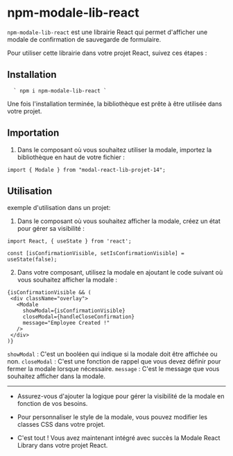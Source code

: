 # npm-modale-lib-react
`npm-modale-lib-react` est une librairie React qui permet d'afficher une modale de confirmation de sauvegarde de formulaire.

Pour utiliser cette librairie dans votre projet React, suivez ces étapes :

## Installation
      ` npm i npm-modale-lib-react `

Une fois l'installation terminée, la bibliothèque est prête à être utilisée dans votre projet.

## Importation

 1. Dans le composant où vous souhaitez utiliser la modale, importez la bibliothèque en haut de votre fichier :
 ``` 
 import { Modale } from "modal-react-lib-projet-14"; 
 
 ```

 ## Utilisation

exemple d'utilisation dans un projet: 

 1. Dans le composant où vous souhaitez afficher la modale, créez un état pour gérer sa visibilité :
 ``` 
 import React, { useState } from 'react'; 
 ```
 ``` 
 const [isConfirmationVisible, setIsConfirmationVisible] = useState(false); 
 ```

 2. Dans votre composant, utilisez la modale en ajoutant le code suivant où vous souhaitez afficher la modale :
 ``` 
 {isConfirmationVisible && (
  <div className="overlay">
    <Modale
      showModal={isConfirmationVisible}
      closeModal={handleCloseConfirmation}
      message="Employee Created !"
    />
  </div>
)} 
```

` showModal ` : C'est un booléen qui indique si la modale doit être affichée ou non.
` closeModal ` : C'est une fonction de rappel que vous devez définir pour fermer la modale lorsque nécessaire.
` message ` : C'est le message que vous souhaitez afficher dans la modale.


--- 


-  Assurez-vous d'ajouter la logique pour gérer la visibilité de la modale en fonction de vos besoins.

- Pour personnaliser le style de la modale, vous pouvez modifier les classes CSS dans votre projet.

- C'est tout ! Vous avez maintenant intégré avec succès la Modale React Library dans votre projet React.
 